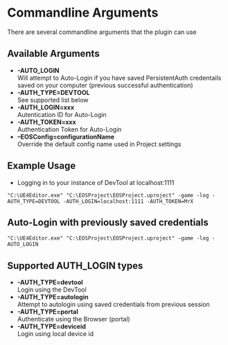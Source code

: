# Commandline Arguments
There are several commandline arguments that the plugin can use

## Available Arguments

- **-AUTO_LOGIN**<br />
Will attempt to Auto-Login if you have saved PersistentAuth credentails saved on your computer (previous successful authentication)
- **-AUTH_TYPE=DEVTOOL**<br />
See supported list below
- **-AUTH_LOGIN=xxx**<br />
Autentication ID for Auto-Login
- **-AUTH_TOKEN=xxx**<br />
Authentication Token for Auto-Login
- **–EOSConfig=configurationName**<br />
Override the default config name used in Project settings

## Example Usage
- Logging in to your instance of DevTool at localhost:1111

```
"C:\UE4Editor.exe" "C:\EOSProject\EOSProject.uproject" -game -log -AUTH_TYPE=DEVTOOL -AUTH_LOGIN=localhost:1111 -AUTH_TOKEN=MrX
```

## Auto-Login with previously saved credentials
```
"C:\UE4Editor.exe" "C:\EOSProject\EOSProject.uproject" -game -log -AUTO_LOGIN
```

## Supported AUTH_LOGIN types
- **-AUTH_TYPE=devtool**<br />
Login using the DevTool
- **-AUTH_TYPE=autologin**<br />
Attempt to autologin using saved credentials from previous session
- **-AUTH_TYPE=portal**<br />
Authenticate using the Browser (portal)
- **-AUTH_TYPE=deviceid**<br />
Login using local device id